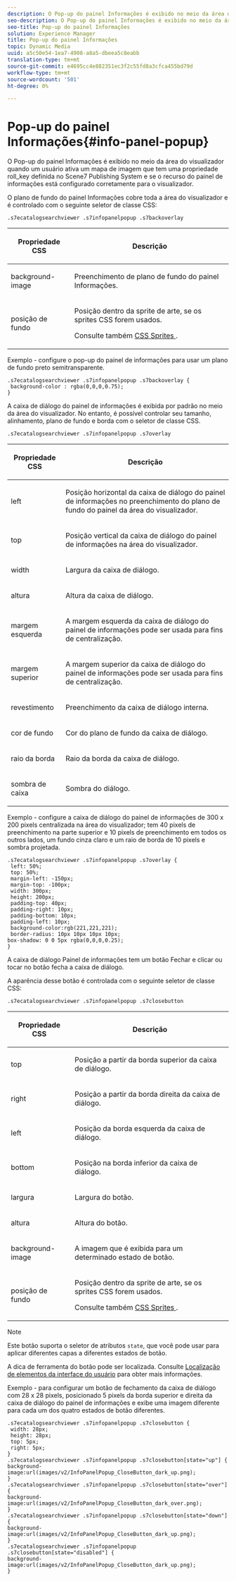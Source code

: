 ```yaml
---
description: O Pop-up do painel Informações é exibido no meio da área do visualizador quando um usuário ativa um mapa de imagem que tem uma propriedade roll_key definida no Scene7 Publishing System e se o recurso do painel de informações está configurado corretamente para o visualizador.
seo-description: O Pop-up do painel Informações é exibido no meio da área do visualizador quando um usuário ativa um mapa de imagem que tem uma propriedade roll_key definida no Scene7 Publishing System e se o recurso do painel de informações está configurado corretamente para o visualizador.
seo-title: Pop-up do painel Informações
solution: Experience Manager
title: Pop-up do painel Informações
topic: Dynamic Media
uuid: a5c50e54-1ea7-4908-a8a5-dbeea5c8eabb
translation-type: tm+mt
source-git-commit: e4695cc4e882351ec3f2c55fd8a3cfca455bd79d
workflow-type: tm+mt
source-wordcount: '501'
ht-degree: 0%

---
```



# Pop-up do painel Informações{#info-panel-popup}

O Pop-up do painel Informações é exibido no meio da área do visualizador quando um usuário ativa um mapa de imagem que tem uma propriedade roll_key definida no Scene7 Publishing System e se o recurso do painel de informações está configurado corretamente para o visualizador.

O plano de fundo do painel Informações cobre toda a área do visualizador e é controlado com o seguinte seletor de classe CSS:

`.s7ecatalogsearchviewer .s7infopanelpopup .s7backoverlay`

<table id="table_94EE3F5BBE4547C0B4943471CEE7EDE4"> 
 <thead> 
  <tr> 
   <th colname="col1" class="entry"> <p> Propriedade CSS </p> </th> 
   <th colname="col2" class="entry"> <p>Descrição </p> </th> 
  </tr> 
 </thead>
 <tbody> 
  <tr> 
   <td colname="col1"> <p> <span class="codeph"> background-image  </span> </p> </td> 
   <td colname="col2"> <p>Preenchimento de plano de fundo do painel Informações. </p> </td> 
  </tr> 
  <tr> 
   <td colname="col1"> <p> <span class="codeph"> posição de fundo  </span> </p> </td> 
   <td colname="col2"> <p> Posição dentro da sprite de arte, se os sprites CSS forem usados. </p> <p>Consulte também <a href="../../../c-html5-s7-aem-asset-viewers/c-html5-ecatsearch-viewer-about/c-html5-ecatsearch-viewer-customizingviewer/c-html5-ecatsearch-viewer-customizingviewer.md#section-9d570f95eb2443aca74c1b02f6e89aff" format="dita" scope="local"> CSS Sprites </a>. </p> </td> 
  </tr> 
 </tbody> 
</table>

Exemplo - configure o pop-up do painel de informações para usar um plano de fundo preto semitransparente.

```
.s7ecatalogsearchviewer .s7infopanelpopup .s7backoverlay { 
 background-color : rgba(0,0,0,0.75); 
}
```

A caixa de diálogo do painel de informações é exibida por padrão no meio da área do visualizador. No entanto, é possível controlar seu tamanho, alinhamento, plano de fundo e borda com o seletor de classe CSS.

`.s7ecatalogsearchviewer .s7infopanelpopup .s7overlay`

<table id="table_4E666A03A3D44CEEA72225113553AB3F"> 
 <thead> 
  <tr> 
   <th colname="col1" class="entry"> <p> Propriedade CSS </p> </th> 
   <th colname="col2" class="entry"> <p>Descrição </p> </th> 
  </tr> 
 </thead>
 <tbody> 
  <tr> 
   <td colname="col1"> <p> <span class="codeph"> left  </span> </p> </td> 
   <td colname="col2"> <p>Posição horizontal da caixa de diálogo do painel de informações no preenchimento do plano de fundo do painel da área do visualizador. </p> </td> 
  </tr> 
  <tr> 
   <td colname="col1"> <p> <span class="codeph"> top  </span> </p> </td> 
   <td colname="col2"> <p>Posição vertical da caixa de diálogo do painel de informações na área do visualizador. </p> </td> 
  </tr> 
  <tr> 
   <td colname="col1"> <p> <span class="codeph"> width </span> </p> </td> 
   <td colname="col2"> <p>Largura da caixa de diálogo. </p> </td> 
  </tr> 
  <tr> 
   <td colname="col1"> <p> <span class="codeph"> altura  </span> </p> </td> 
   <td colname="col2"> <p>Altura da caixa de diálogo. </p> </td> 
  </tr> 
  <tr> 
   <td colname="col1"> <p> <span class="codeph"> margem esquerda  </span> </p> </td> 
   <td colname="col2"> <p>A margem esquerda da caixa de diálogo do painel de informações pode ser usada para fins de centralização. </p> </td> 
  </tr> 
  <tr> 
   <td colname="col1"> <p> <span class="codeph"> margem superior  </span> </p> </td> 
   <td colname="col2"> <p>A margem superior da caixa de diálogo do painel de informações pode ser usada para fins de centralização. </p> </td> 
  </tr> 
  <tr> 
   <td colname="col1"> <p> <span class="codeph"> revestimento  </span> </p> </td> 
   <td colname="col2"> <p>Preenchimento da caixa de diálogo interna. </p> </td> 
  </tr> 
  <tr> 
   <td colname="col1"> <p> <span class="codeph"> cor de fundo  </span> </p> </td> 
   <td colname="col2"> <p>Cor do plano de fundo da caixa de diálogo. </p> </td> 
  </tr> 
  <tr> 
   <td colname="col1"> <p> <span class="codeph"> raio da borda  </span> </p> </td> 
   <td colname="col2"> <p>Raio da borda da caixa de diálogo. </p> </td> 
  </tr> 
  <tr> 
   <td colname="col1"> <p> <span class="codeph"> sombra de caixa  </span> </p> </td> 
   <td colname="col2"> <p>Sombra do diálogo. </p> </td> 
  </tr> 
 </tbody> 
</table>

Exemplo - configure a caixa de diálogo do painel de informações de 300 x 200 pixels centralizada na área do visualizador; tem 40 pixels de preenchimento na parte superior e 10 pixels de preenchimento em todos os outros lados, um fundo cinza claro e um raio de borda de 10 pixels e sombra projetada.

```
.s7ecatalogsearchviewer .s7infopanelpopup .s7overlay { 
 left: 50%; 
 top: 50%; 
 margin-left: -150px; 
 margin-top: -100px; 
 width: 300px; 
 height: 200px; 
 padding-top: 40px; 
 padding-right: 10px; 
 padding-bottom: 10px; 
 padding-left: 10px; 
 background-color:rgb(221,221,221); 
 border-radius: 10px 10px 10px 10px; 
box-shadow: 0 0 5px rgba(0,0,0,0.25);  
}
```

A caixa de diálogo Painel de informações tem um botão Fechar e clicar ou tocar no botão fecha a caixa de diálogo.

A aparência desse botão é controlada com o seguinte seletor de classe CSS:

`.s7ecatalogsearchviewer .s7infopanelpopup .s7closebutton`

<table id="table_2C8D322F57114A72B43053CB4539C65C"> 
 <thead> 
  <tr> 
   <th colname="col1" class="entry"> <p> Propriedade CSS </p> </th> 
   <th colname="col2" class="entry"> <p>Descrição </p> </th> 
  </tr> 
 </thead>
 <tbody> 
  <tr> 
   <td colname="col1"> <p> <span class="codeph"> top  </span> </p> </td> 
   <td colname="col2"> <p>Posição a partir da borda superior da caixa de diálogo. </p> </td> 
  </tr> 
  <tr> 
   <td colname="col1"> <p> <span class="codeph"> right  </span> </p> </td> 
   <td colname="col2"> <p>Posição a partir da borda direita da caixa de diálogo. </p> </td> 
  </tr> 
  <tr> 
   <td colname="col1"> <p> <span class="codeph"> left  </span> </p> </td> 
   <td colname="col2"> <p>Posição da borda esquerda da caixa de diálogo. </p> </td> 
  </tr> 
  <tr> 
   <td colname="col1"> <p> <span class="codeph"> bottom  </span> </p> </td> 
   <td colname="col2"> <p>Posição na borda inferior da caixa de diálogo. </p> </td> 
  </tr> 
  <tr> 
   <td colname="col1"> <p> <span class="codeph"> largura  </span> </p> </td> 
   <td colname="col2"> <p>Largura do botão. </p> </td> 
  </tr> 
  <tr> 
   <td colname="col1"> <p> <span class="codeph"> altura  </span> </p> </td> 
   <td colname="col2"> <p>Altura do botão. </p> </td> 
  </tr> 
  <tr> 
   <td colname="col1"> <p> <span class="codeph"> background-image  </span> </p> </td> 
   <td colname="col2"> <p>A imagem que é exibida para um determinado estado de botão. </p> </td> 
  </tr> 
  <tr> 
   <td colname="col1"> <p> <span class="codeph"> posição de fundo  </span> </p> </td> 
   <td colname="col2"> <p> Posição dentro da sprite de arte, se os sprites CSS forem usados. </p> <p>Consulte também <a href="../../../c-html5-s7-aem-asset-viewers/c-html5-ecatsearch-viewer-about/c-html5-ecatsearch-viewer-customizingviewer/c-html5-ecatsearch-viewer-customizingviewer.md#section-9d570f95eb2443aca74c1b02f6e89aff" format="dita" scope="local"> CSS Sprites </a>. </p> </td> 
  </tr> 
 </tbody> 
</table>

>[!NOTE]
>
>Este botão suporta o seletor de atributos `state`, que você pode usar para aplicar diferentes capas a diferentes estados de botão.

A dica de ferramenta do botão pode ser localizada. Consulte [Localização de elementos da interface do usuário](../../../c-html5-s7-aem-asset-viewers/c-html5-20-ecatalog-viewer-about/c-html5-20-ecatalog-viewer-localization.md#concept-cbfc39344c494eb7b9f6a272cff0cc74) para obter mais informações.

Exemplo - para configurar um botão de fechamento da caixa de diálogo com 28 x 28 pixels, posicionado 5 pixels da borda superior e direita da caixa de diálogo do painel de informações e exibe uma imagem diferente para cada um dos quatro estados de botão diferentes.

```
.s7ecatalogsearchviewer .s7infopanelpopup .s7closebutton { 
 width: 28px; 
 height: 28px; 
 top: 5px; 
 right: 5px; 
} 
.s7ecatalogsearchviewer .s7infopanelpopup .s7closebutton[state="up"] { 
background-image:url(images/v2/InfoPanelPopup_CloseButton_dark_up.png); 
} 
.s7ecatalogsearchviewer .s7infopanelpopup .s7closebutton[state="over"] { 
background-image:url(images/v2/InfoPanelPopup_CloseButton_dark_over.png); 
} 
.s7ecatalogsearchviewer .s7infopanelpopup .s7closebutton[state="down"] { 
background-image:url(images/v2/InfoPanelPopup_CloseButton_dark_up.png); 
} 
.s7ecatalogsearchviewer .s7infopanelpopup .s7closebutton[state="disabled"] { 
background-image:url(images/v2/InfoPanelPopup_CloseButton_dark_up.png); 
}
```

